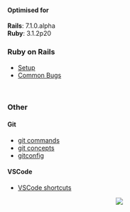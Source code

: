 <div id="top"></div>

#### Optimised for

<strong>Rails</strong>: 7.1.0.alpha <br>
<strong>Ruby</strong>: 3.1.2p20
<br>

### Ruby on Rails

- [Setup](/setup.md)
- [Common Bugs](/bugs.md)
<!-- - ~~[Rails as an API](/react.md)~~
- ~~[Routes](/routes.md)~~
- ~~[Models](/models.md)~~
- [Controllers](/controllers.md)
- ~~[Views](views.md)~~
- ~~[RSpec](/rspec.md)~~
- ~~[Style Guide](/style.md)~~
- ~~[AJAX](/ajax.md)~~ -->
<br>

### Other

#### Git
- [git commands](/git.md)
- [git concepts](/concepts.md)
- [gitconfig](/gitconfig.md)
#### VSCode
- [VSCode shortcuts](/vscode.md)

<p align="center">
  <img src="https://visitor-badge.laobi.icu/badge?page_id=adrianHards/rails-guide" id="counter">
</p>

<!--
[Back to Basics: HTTP Requests in Rails Apps](https://thoughtbot.com/blog/back-to-basics-http-requests)

https://thoughtbot.com/upcase/videos/apis-http-json

[Adding Routes to a Rails API](https://www.learnhowtoprogram.com/ruby-and-rails/building-an-api/adding-routes-to-a-rails-api)

https://medium.com/podiihq/understanding-rails-routes-and-restful-design-a192d64cbbb5
[Routing in Rails · Codegram](https://www.codegram.com/blog/routing-in-rails/)
-->
